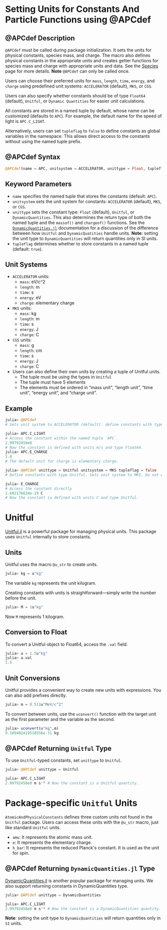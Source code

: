 # Setting Units for Constants And Particle Functions using @APCdef

## @APCdef Description

`@APCdef` must be called during package initialization. It sets the units for physical constants, 
species mass, and charge. 
The macro also defines physical constants in the appropriate units and creates getter functions 
for species mass and charge with appropriate units and data. See the [Species](species.md) page for more details.
**Note** `@APCdef` can only be called once.

Users can choose their preferred units for `mass`, `length`, `time`, `energy`, and `charge`
using predefined unit systems: `ACCELERATOR` (default), `MKS`, or `CGS`. 

Users can also specify whether constants should be of type `Float64` (default), `Unitful`, 
or `Dynamic Quantities` for easier unit calculations. 

All constants are stored in a named tuple by default, whose name can be customized (defaults to `APC`).
For example, the default name for the speed of light is `APC.C_LIGHT`.

Alternatively, users can set `tupleflag` to `false` to define constants as global variables in the namespace. This allows direct access to the constants without using the named tuple prefix.

## @APCdef Syntax

```julia
@APCdef(name = APC, unitsystem = ACCELERATOR, unittype = Float, tupleflag = true)
```

## Keyword Parameters

- `name` specifies the named tuple that stores the constants (default: `APC`).
- `unitsystem` sets the unit system for constants: `ACCELERATOR` (default), `MKS`, or `CGS`.
- `unittype` sets the constant type: `Float` (default), `Unitful`, or `DynamicQuantities`. 
This also determines the return type of both the named tuple and the `massof()` and `chargeof()` functions.
See the [`DynamicQuantities.jl`](https://github.com/SymbolicML/DynamicQuantities.jl) documentation
for a discussion of the difference between how `Unitful` and `DynamicQuatities` handle units.
**Note**: setting the unit type to `DynamicQuantities` will return quantities only in SI units.
- `tupleflag` determines whether to store constants in a named tuple (default: `true`).

## Unit Systems

- `ACCELERATOR` units:
    - `mass`: eV/c^2
    - `length`: m
    - `time`: s
    - `energy`: eV
    - `charge`: elementary charge
- `MKS` units:
    - `mass`: kg
    - `length`: m
    - `time`: s
    - `energy`: J
    - `charge`: C
- `CGS` units:
    - `mass`: g
    - `length`: cm
    - `time`: s
    - `energy`: J
    - `charge`: C
- Users can also define their own units by creating a tuple of Unitful units.
    - The tuple must be using the types in `Unitful`
    - The tuple must have 5 elements
    - The elements must be ordered in “mass unit”, “length unit”, “time unit”, “energy unit”, and “charge unit”.

## Example

```julia
julia> @APCdef  
# Sets unit system to ACCELERATOR (default). define constants with type Float64.

julia> APC.C_LIGHT  
# Access the constant within the named tuple `APC`.
2.99792458e8        
# Now the constant is defined with units m/s and type Float64.
julia> APC.E_CHARGE  
1.0         
# The default unit for charge is elementary charge.
```
```julia
julia> @APCdef unittype = Unitful unitsystem = MKS tupleflag = false 
# Define constants with type Unitful. Sets unit system to MKS. Do not wrap constants in a named tuple.

julia> E_CHARGE  
# Access the constant directly
1.602176634e-19 C        
# Now the constant is defined with units C and type Unitful.
```

# Unitful

[Unitful.jl](https://github.com/PainterQubits/Unitful.jl) is a powerful package for managing physical units. 
This package uses `Unitful` internally to store constants.

## Units

Unitful uses the macro `@u_str` to create units.

```julia
julia> kg = u"kg"
```

The variable `kg` represents the unit kilogram.

Creating constants with units is straightforward—simply write the number before the unit.

```julia
julia> M = 1u"kg"
```

Now `M` represents 1 kilogram.

## Conversion to Float

To convert a Unitful object to Float64, access the `.val` field.

```julia
julia> a = 1.5u"kg"
julia> a.val
1.5
```

## Unit Conversions

Unitful provides a convenient way to create new units with expressions. You can also add prefixes directly.

```julia
julia> m = 0.511u"MeV/c^2"
```

To convert between units, use the `uconvert()` function with the target unit as the first parameter and the variable as the second.

```julia
julia> uconvert(u"kg",m)
9.109402419518556e-31 kg
```

## @APCdef Returning `Unitful` Type

To use `Unitful`-typed constants, set `unittype` to `Unitful`.

```julia
julia> @APCdef unittype = Unitful 

julia> APC.C_LIGHT 
2.99792458e8 m s⁻¹ # Now the constant is a Unitful quantity.
```

# Package-specific `Unitful` Units

`AtomicAndPhysicalConstants` defines three custom units not found in the `Unitful` package. 
Users can access these units with the `@u_str` macro, just like standard `Unitful` units.

- `amu`: It represents the atomic mass unit.
- `e`: It represents the elementary charge.
- `h_bar`: It represents the reduced Planck's constant. It is used as the unit for spin.

## @APCdef Returning `DynamicQuantities.jl` Type

[DynamicQuantities.jl](https://github.com/SymbolicML/DynamicQuantities.jl) is another popular package for managing units. We also support returning constants in DynamicQuantities type.

```julia
julia> @APCdef unittype = DynamicQuantities

julia> APC.C_LIGHT 
2.99792458e8 m s⁻¹ # Now the constant is a DynamicQuantities quantity.
```

**Note**: setting the unit type to `DynamicQuantities` will return quantities only in `SI` units.